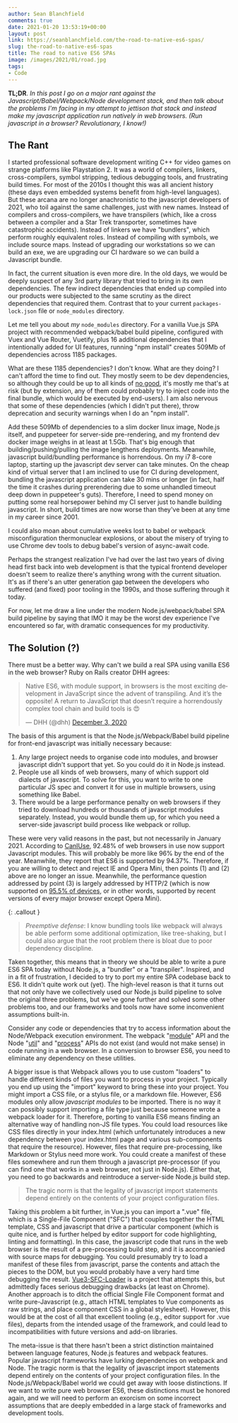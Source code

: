 ```yaml
---
author: Sean Blanchfield
comments: true
date: 2021-01-20 13:53:19+00:00
layout: post
link: https://seanblanchfield.com/the-road-to-native-es6-spas/
slug: the-road-to-native-es6-spas
title: The road to native ES6 SPAs
image: /images/2021/01/road.jpg
tags:
- Code
---
```


**TL;DR**. *In this post I go on a major rant against the Javascript/Babel/Webpack/Node development stack, and then talk about the problems I'm facing in my attempt to jettison that stack and instead make my javascript application run natively in web browsers. (Run javascript in a browser? Revolutionary, I know!)*
<!-- more -->

## The Rant

I started professional software development writing C++ for video games on strange platforms like Playstation 2. It was a world of compilers, linkers, cross-compilers, symbol stripping, tedious debugging tools, and frustrating build times. For most of the 2010s I thought this was all ancient history (these days even embedded systems benefit from high-level languages). But these arcana are no longer anachronistic to the javascript developers of 2021, who toil against the same challenges, just with new names. Instead of compilers and cross-compilers, we have transpilers (which, like a cross between a compiler and a Star Trek transporter, sometimes have catastrophic accidents). Instead of linkers we have "bundlers", which perform roughly equivalent roles. Instead of compiling with symbols, we include source maps. Instead of upgrading our workstations so we can build an exe, we are upgrading our CI hardware so we can build a Javascript bundle.

In fact, the current situation is even more dire. In the old days, we would be deeply suspect of any 3rd party library that tried to bring in its own dependencies. The few indirect dependencies that ended up compiled into our products were subjected to the same scrutiny as the direct dependencies that required them. Contrast that to your current `packages-lock.json` file or `node_modules` directory.

Let me tell you about _my_ `node_modules` directory. For a vanilla Vue.js SPA project with recommended webpack/babel build pipeline, configured with Vuex and Vue Router, Vuetify, plus 16 additional dependencies that I intentionally added for UI features, running "npm install" creates 509Mb of dependencies across 1185 packages.

What are these 1185 dependencies? I don't know. What are they doing? I can't afford the time to find out. They mostly seem to be dev dependencies, so although they could be up to all kinds of [no good](https://www.theregister.com/2018/11/26/npm_repo_bitcoin_stealer/), it's mostly me that's at risk (but by extension, any of them could probably try to inject code into the final bundle, which would be executed by end-users). I am also nervous that some of these dependencies (which I didn't put there), throw deprecation and security warnings when I do an "npm install".

Add these 509Mb of dependencies to a slim docker linux image, Node.js itself, and puppeteer for server-side pre-rendering, and my frontend dev docker image weighs in at least at 1.5Gb. That's big enough that building/pushing/pulling the image lengthens deployments. Meanwhile, javascript build/bundling performance is horrendous. On my i7 8-core laptop, starting up the javascript dev server can take minutes. On the cheap kind of virtual server that I am inclined to use for CI during development, bundling the javascript application can take 30 mins or longer (in fact, half the time it crashes during prerendering due to some unhandled timeout deep down in puppeteer's guts). Therefore, I need to spend money on putting some real horsepower behind my CI server just to handle building javascript. In short, build times are now worse than they've been at any time in my career since 2001.

I could also moan about cumulative weeks lost to babel or webpack misconfiguration thermonuclear explosions, or about the misery of trying to use Chrome dev tools to debug babel's version of async-await code.

Perhaps the strangest realization I've had over the last two years of diving head first back into web development is that the typical frontend developer doesn't seem to realize there's anything wrong with the current situation. It's as if there's an utter generation gap between the developers who suffered (and fixed) poor tooling in the 1990s, and those suffering through it today.

For now, let me draw a line under the modern Node.js/webpack/babel SPA build pipeline by saying that IMO it may be the worst dev experience I've encountered so far, with dramatic consequences for my productivity.

## The Solution (?)

There must be a better way. Why can't we build a real SPA using vanilla ES6 in the web browser? Ruby on Rails creator DHH agrees:

<blockquote class="twitter-tweet"><p lang="en" dir="ltr">Native ES6, with module support, in browsers is the most exciting development in JavaScript since the advent of transpiling. And it’s the opposite! A return to JavaScript that doesn’t require a horrendously complex tool chain and build tools is 😍</p>&mdash; DHH (@dhh) <a href="https://twitter.com/dhh/status/1334428951180173313?ref_src=twsrc%5Etfw">December 3, 2020</a></blockquote> <script async src="https://platform.twitter.com/widgets.js" charset="utf-8"></script>

The basis of this argument is that the Node.js/Webpack/Babel build pipeline for front-end javascript was initially necessary because:

1.  Any large project needs to organise code into modules, and browser javascript didn't support that yet. So you could do it in Node.js instead.
2.  People use all kinds of web browsers, many of which support old dialects of javascript. To solve for this, you want to write to one particular JS spec and convert it for use in multiple browsers, using something like Babel.
3.  There would be a large performance penalty on web browsers if they tried to download hundreds or thousands of javascript modules separately. Instead, you would bundle them up, for which you need a server-side javascript build process like webpack or rollup.

These were very valid reasons in the past, but not necessarily in January 2021. According to [CanIUse](https://caniuse.com/es6-module), 92.48% of web browsers in use now support Javascript modules. This will probably be more like 96% by the end of the year. Meanwhile, they report that ES6 is supported by 94.37%. Therefore, if you are willing to detect and reject IE and Opera Mini, then points (1) and (2) above are no longer an issue. Meanwhile, the performance question addressed by point (3) is largely addressed by HTTP/2 (which is now supported on [95.5% of devices](https://caniuse.com/?search=http%2F2), or in other words, supported by recent versions of every major browser except Opera Mini).

{: .callout }
> _Preemptive defense_: I know bundling tools like webpack will always be able perform some additional optimization, like tree-shaking, but I could also argue that the root problem there is bloat due to poor dependency discipline.

Taken together, this means that in theory we should be able to write a pure ES6 SPA today without Node.js, a "bundler" or a "transpiler". Inspired, and in a fit of frustration, I decided to try to port my entire SPA codebase back to ES6. It didn't quite work out (yet). The high-level reason is that it turns out that not only have we collectively used our Node.js build pipeline to solve the original three problems, but we've gone further and solved some other problems too, and our frameworks and tools now have some inconvenient assumptions built-in.

Consider any code or dependencies that try to access information about the Node/Webpack execution environment. The webpack "[module](https://webpack.js.org/api/module-variables/)" API and the Node "[util](https://nodejs.org/api/util.html)" and "[process](https://nodejs.org/api/process.html)" APIs do not exist (and would not make sense) in code running in a web browser. In a conversion to browser ES6, you need to eliminate any dependency on these utilities.

A bigger issue is that Webpack allows you to use custom "loaders" to handle different kinds of files you want to process in your project. Typically you end up using the "import" keyword to bring these into your project. You might import a CSS file, or a stylus file, or a markdown file. However, ES6 modules only allow _javascript modules_ to be imported. There is no way it can possibly support importing a file type just because someone wrote a webpack loader for it. Therefore, porting to vanilla ES6 means finding an alternative way of handling non-JS file types. You could load resources like CSS files directly in your index.html (which unfortunately introduces a new dependency between your index.html page and various sub-components that require the resource). However, files that require pre-processing, like Markdown or Stylus need more work. You could create a manifest of these files somewhere and run them through a javascript pre-processor (if you can find one that works in a web browser, not just in Node.js). Either that, you need to go backwards and reintroduce a server-side Node.js build step.

> The tragic norm is that the legality of javascript import statements depend entirely on the contents of your project configuration files.

Taking this problem a bit further, in Vue.js you can import a ".vue" file, which is a Single-File Component ("SFC") that couples together the HTML template, CSS and javascript that drive a particular component (which is quite nice, and is further helped by editor support for code highlighting, linting and formatting). In this case, the javascript code that runs in the web browser is the result of a pre-processing build step, and it is accompanied with source maps for debugging. You could presumably try to load a manifest of these files from javascript, parse the contents and attach the pieces to the DOM, but you would probably have a very hard time debugging the result. [Vue3-SFC-Loader](https://github.com/FranckFreiburger/vue3-sfc-loader) is a project that attempts this, but admittedly faces serious debugging drawbacks (at least on Chrome). Another approach is to ditch the official Single File Component format and write pure-Javascript (e.g., attach HTML templates to Vue components as raw strings, and place component CSS in a global stylesheet). However, this would be at the cost of all that excellent tooling (e.g., editor support for .vue files), departs from the intended usage of the framework, and could lead to incompatibilities with future versions and add-on libraries.

The meta-issue is that there hasn't been a strict distinction maintained between language features, Node.js features and webpack features. Popular javascript frameworks have lurking dependencies on webpack and Node. The tragic norm is that the legality of javascript import statements depend entirely on the contents of your project configuration files. In the Node.js/Webpack/Babel world we could get away with loose distinctions. If we want to write pure web browser ES6, these distinctions must be honored again, and we will need to perform an exorcism on some incorrect assumptions that are deeply embedded in a large stack of frameworks and development tools.